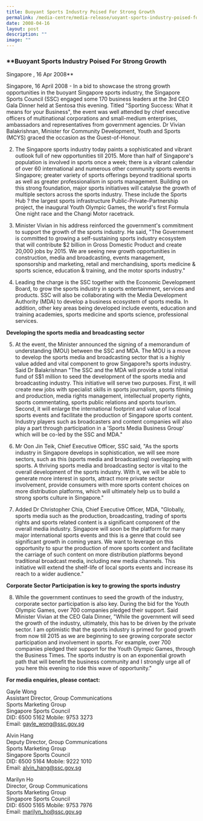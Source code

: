 ```yaml
---
title: Buoyant Sports Industry Poised For Strong Growth
permalink: /media-centre/media-release/uoyant-sports-industry-poised-for-strong-growth/
date: 2008-04-16
layout: post
description: ""
image: ""
---
```

### **Buoyant Sports Industry Poised For Strong Growth
Singapore , 16 Apr 2008**

Singapore, 16 April 2008 - In a bid to showcase the strong growth opportunities in the buoyant Singapore sports industry, the Singapore Sports Council (SSC) engaged some 170 business leaders at the 3rd CEO Gala Dinner held at Sentosa this evening. Titled "Sporting Success: What it means for your Business", the event was well attended by chief executive officers of multinational corporations and small-medium enterprises, ambassadors and representatives from government agencies. Dr Vivian Balakrishnan, Minister for Community Development, Youth and Sports (MCYS) graced the occasion as the Guest-of-Honour.

2. The Singapore sports industry today paints a sophisticated and vibrant outlook full of new opportunities till 2015. More than half of Singapore's population is involved in sports once a week; there is a vibrant calendar of over 60 international and numerous other community sports events in Singapore; greater variety of sports offerings beyond traditional sports as well as greater professionalism in sports management. Building on this strong foundation, major sports initiatives will catalyse the growth of multiple sectors across the sports industry. These include the Sports Hub ? the largest sports infrastructure Public-Private-Partnership project, the inaugural Youth Olympic Games, the world's first Formula One night race and the Changi Motor racetrack.

3. Minister Vivian in his address reinforced the government's commitment to support the growth of the sports industry. He said, "The Government is committed to growing a self-sustaining sports industry ecosystem that will contribute $2 billion in Gross Domestic Product and create 20,000 jobs by 2015. We are seeing new growth opportunities in construction, media and broadcasting, events management, sponsorship and marketing, retail and merchandising, sports medicine & sports science, education & training, and the motor sports industry."

4. Leading the charge is the SSC together with the Economic Development Board, to grow the sports industry in sports entertainment, services and products. SSC will also be collaborating with the Media Development Authority (MDA) to develop a business ecosystem of sports media. In addition, other key areas being developed include events, education and training academies, sports medicine and sports science, professional services.

**Developing the sports media and broadcasting sector**

5. At the event, the Minister announced the signing of a memorandum of understanding (MOU) between the SSC and MDA. The MOU is a move to develop the sports media and broadcasting sector that is a highly value added and vital component to grow Singapore?s sports industry. Said Dr Balakrishnan "The SSC and the MDA will provide a total initial fund of S$1 million to seed the development of the sports media and broadcasting industry. This initiative will serve two purposes. First, it will create new jobs with specialist skills in sports journalism, sports filming and production, media rights management, intellectual property rights, sports commentating, sports public relations and sports tourism. Second, it will enlarge the international footprint and value of local sports events and facilitate the production of Singapore sports content. Industry players such as broadcasters and content companies will also play a part through participation in a 'Sports Media Business Group' which will be co-led by the SSC and MDA."

6. Mr Oon Jin Teik, Chief Executive Officer, SSC said, "As the sports industry in Singapore develops in sophistication, we will see more sectors, such as this (sports media and broadcasting) overlapping with sports. A thriving sports media and broadcasting sector is vital to the overall development of the sports industry. With it, we will be able to generate more interest in sports, attract more private sector involvement, provide consumers with more sports content choices on more distribution platforms, which will ultimately help us to build a strong sports culture in Singapore."

7. Added Dr Christopher Chia, Chief Executive Officer, MDA, "Globally, sports media such as the production, broadcasting, trading of sports rights and sports related content is a significant component of the overall media industry. Singapore will soon be the platform for many major international sports events and this is a genre that could see significant growth in coming years. We want to leverage on this opportunity to spur the production of more sports content and facilitate the carriage of such content on more distribution platforms beyond traditional broadcast media, including new media channels. This initiative will extend the shelf-life of local sports events and increase its reach to a wider audience."

**Corporate Sector Participation is key to growing the sports industry**

8. While the government continues to seed the growth of the industry, corporate sector participation is also key. During the bid for the Youth Olympic Games, over 700 companies pledged their support. Said Minister Vivian at the CEO Gala Dinner, "While the government will seed the growth of the industry, ultimately, this has to be driven by the private sector. I am optimistic that the sports industry is primed for good growth from now till 2015 as we are beginning to see growing corporate sector participation and involvement in sports. For example, over 700 companies pledged their support for the Youth Olympic Games, through the Business Times. The sports industry is on an exponential growth path that will benefit the business community and I strongly urge all of you here this evening to ride this wave of opportunity."

**For media enquiries, please contact:**

Gayle Wong
<br>
Assistant Director, Group Communications
<br>
Sports Marketing Group
<br>
Singapore Sports Council
<br>
DID: 6500 5162 Mobile: 9753 3273
<br>
Email: [gayle_wong@ssc.gov.sg](mailto:gayle_wong@ssc.gov.sg)

Alvin Hang
<br>
Deputy Director, Group Communications
<br>
Sports Marketing Group
<br>
Singapore Sports Council
<br>
DID: 6500 5164 Mobile: 9222 1010
<br>
Email: [alvin_hang@ssc.gov.sg](mailto:alvin_hang@ssc.gov.sg)

Marilyn Ho
<br>
Director, Group Communications
<br>
Sports Marketing Group
<br>
Singapore Sports Council
<br>
DID: 6500 5165 Mobile: 9753 7976
<br>
Email: [marilyn_ho@ssc.gov.sg](mailto:marilyn_ho@ssc.gov.sg)